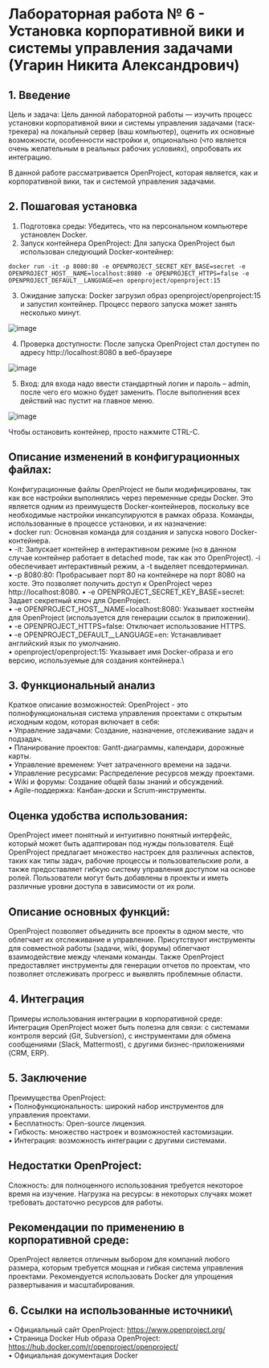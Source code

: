# Лабораторная работа № 6 - Установка корпоративной вики и системы управления задачами (Угарин Никита Александрович)

## 1. Введение
Цель и задача: Цель данной лабораторной работы — изучить процесс установки корпоративной вики и системы управления задачами (таск-трекера) на локальный сервер (ваш компьютер), оценить их основные возможности, особенности настройки и, опционально (что является очень желательным в реальных рабочих условиях), опробовать их интеграцию.

В данной работе рассматривается OpenProject, которая является, как и корпоративной вики, так и системой управления задачами.

## 2. Пошаговая установка
1.	Подготовка среды: Убедитесь, что на персональном компьютере установлен Docker.
2.	Запуск контейнера OpenProject: Для запуска OpenProject был использован следующий Docker-контейнер:
```
docker run -it -p 8080:80 -e OPENPROJECT_SECRET_KEY_BASE=secret -e OPENPROJECT_HOST__NAME=localhost:8080 -e OPENPROJECT_HTTPS=false -e OPENPROJECT_DEFAULT__LANGUAGE=en openproject/openproject:15
```
3.	Ожидание запуска: Docker загрузил образ openproject/openproject:15 и запустил контейнер. Процесс первого запуска может занять несколько минут.

 ![image](https://github.com/user-attachments/assets/b060c393-e2bc-4aaa-bc70-743549b1456c)

4.	Проверка доступности: После запуска OpenProject стал доступен по адресу http://localhost:8080 в веб-браузере

 ![image](https://github.com/user-attachments/assets/d7c87dbf-197f-4dde-bbd8-30203d0bd103)

5.	Вход: для входа надо ввести стандартный логин и пароль – admin, после чего его можно будет заменить. После выполнения всех действий нас пустит на главное меню.

 ![image](https://github.com/user-attachments/assets/02703f71-8b95-441d-b16e-166c65268591)

Чтобы остановить контейнер, просто нажмите CTRL-C.


## Описание изменений в конфигурационных файлах:
Конфигурационные файлы OpenProject не были модифицированы, так как все настройки выполнялись через переменные среды Docker. Это является одним из преимуществ Docker-контейнеров, поскольку все необходимые настройки инкапсулируются в рамках образа.
Команды, использованные в процессе установки, и их назначение:\
•	docker run: Основная команда для создания и запуска нового Docker-контейнера.\
•	-it: Запускает контейнер в интерактивном режиме (но в данном случае контейнер работает в detached mode, так как это OpenProject). -i обеспечивает интерактивный режим, а -t выделяет псевдотерминал.\
•	-p 8080:80: Пробрасывает порт 80 на контейнере на порт 8080 на хосте. Это позволяет получить доступ к OpenProject через http://localhost:8080.
•	-e OPENPROJECT_SECRET_KEY_BASE=secret: Задает секретный ключ для OpenProject.\
•	-e OPENPROJECT_HOST__NAME=localhost:8080: Указывает хостнейм для OpenProject (используется для генерации ссылок в приложении).\
•	-e OPENPROJECT_HTTPS=false: Отключает использование HTTPS.\
•	-e OPENPROJECT_DEFAULT__LANGUAGE=en: Устанавливает английский язык по умолчанию.\
•	openproject/openproject:15: Указывает имя Docker-образа и его версию, используемые для создания контейнера.\

## 3. Функциональный анализ
Краткое описание возможностей: OpenProject - это полнофункциональная система управления проектами с открытым исходным кодом, которая включает в себя:\
•	Управление задачами: Создание, назначение, отслеживание задач и подзадач.\
•	Планирование проектов: Gantt-диаграммы, календари, дорожные карты.\
•	Управление временем: Учет затраченного времени на задачи.\
•	Управление ресурсами: Распределение ресурсов между проектами.\
•	Wiki и форумы: Создание общей базы знаний и обсуждений.\
•	Agile-поддержка: Канбан-доски и Scrum-инструменты.
## Оценка удобства использования:
OpenProject имеет понятный и интуитивно понятный интерфейс, который может быть адаптирован под нужды пользователя. Ещё OpenProject предлагает множество настроек для различных аспектов, таких как типы задач, рабочие процессы и пользовательские роли, а также предоставляет гибкую систему управления доступом на основе ролей. Пользователи могут быть добавлены в проекты и иметь различные уровни доступа в зависимости от их роли.
## Описание основных функций:
OpenProject позволяет объединить все проекты в одном месте, что облегчает их отслеживание и управление. Присутствуют инструменты для совместной работы (задачи, wiki, форумы) облегчают взаимодействие между членами команды. Также OpenProject предоставляет инструменты для генерации отчетов по проектам, что позволяет отслеживать прогресс и выявлять проблемные области.
## 4. Интеграция
Примеры использования интеграции в корпоративной среде: 
Интеграция OpenProject может быть полезна для связи: с системами контроля версий (Git, Subversion), с инструментами для обмена сообщениями (Slack, Mattermost), с другими бизнес-приложениями (CRM, ERP).
## 5. Заключение
Преимущества OpenProject:\
•	Полнофункциональность: широкий набор инструментов для управления проектами.\
•	Бесплатность: Open-source лицензия.\
•	Гибкость: множество настроек и возможностей кастомизации.\
•	Интеграция: возможность интеграции с другими системами.
## Недостатки OpenProject:
Сложность: для полноценного использования требуется некоторое время на изучение. 
Нагрузка на ресурсы: в некоторых случаях может требовать достаточно ресурсов для работы.
## Рекомендации по применению в корпоративной среде:
OpenProject является отличным выбором для компаний любого размера, которым требуется мощная и гибкая система управления проектами. Рекомендуется использовать Docker для упрощения развертывания и масштабирования.
## 6. Ссылки на использованные источники\
•	Официальный сайт OpenProject: https://www.openproject.org/ \
•	Страница Docker Hub образа OpenProject: https://hub.docker.com/r/openproject/openproject/ \
•	Официальная документация Docker
